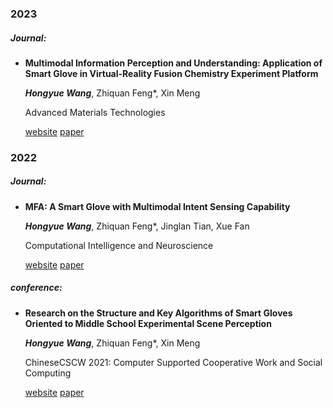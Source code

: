 ### 2023

##### *Journal:*

- **Multimodal Information Perception and Understanding: Application of Smart Glove in Virtual-Reality Fusion Chemistry Experiment Platform**

  ***Hongyue Wang***, Zhiquan Feng*, Xin Meng

  Advanced Materials Technologies

  [website](https://onlinelibrary.wiley.com/doi/abs/10.1002/admt.202200549)  [paper](https://onlinelibrary.wiley.com/doi/abs/10.1002/admt.202200549)

### 2022

##### ***Journal:***

- **MFA: A Smart Glove with Multimodal Intent Sensing Capability**

  ***Hongyue Wang***, Zhiquan Feng*, Jinglan Tian, Xue Fan

  Computational Intelligence and Neuroscience

  [website](https://www.hindawi.com/journals/cin/2022/3545850/)  [paper](https://onlinelibrary.wiley.com/doi/abs/10.1002/admt.202200549)

##### ***conference:***

- **Research on the Structure and Key Algorithms of Smart Gloves Oriented to Middle School Experimental Scene Perception**

  ***Hongyue Wang***, Zhiquan Feng*, Xin Meng

  ChineseCSCW 2021: Computer Supported Cooperative Work and Social Computing

  [website](https://link.springer.com/chapter/10.1007/978-981-19-4546-5_32)  [paper](https://onlinelibrary.wiley.com/doi/abs/10.1002/admt.202200549)

